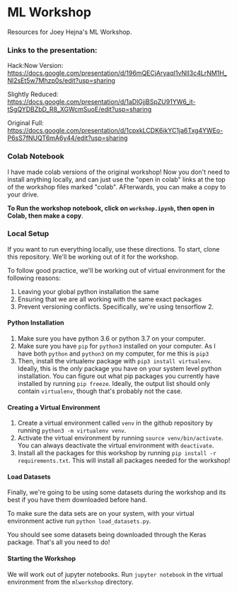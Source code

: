 # ML Workshop
Resources for Joey Hejna's ML Workshop.

### Links to the presentation:
Hack:Now Version: https://docs.google.com/presentation/d/196mQECjAryaqI1vNII3c4LrNM1H_Nl2sEt5w7Mhzp0s/edit?usp=sharing

Slightly Reduced: https://docs.google.com/presentation/d/1aDlGjjBSpZU91YW6_it-tSgQYDBZbD_R8_XGWcmSuoE/edit?usp=sharing

Original Full: https://docs.google.com/presentation/d/1cpxkLCDK6ikYC1ja6Txg4YWEo-P6sS7fNUQT6mA6y44/edit?usp=sharing

### Colab Notebook
I have made colab versions of the original workshop! Now you don't need to install anything locally, and can just use the "open in colab" links at the top of the workshop files marked "colab". AFterwards, you can make a copy to your drive.

**To Run the workshop notebook, click on `workshop.ipynb`, then open in Colab, then make a copy**.


### Local Setup

If you want to run everything locally, use these directions. To start, clone this repository. We'll be working out of it for the workshop.

To follow good practice, we'll be working out of virtual environment for the following reasons:
1. Leaving your global python installation the same
2. Ensuring that we are all working with the same exact packages
3. Prevent versioning conflicts. Specifically, we're using tensorflow 2.

#### Python Installation
1. Make sure you have python 3.6 or python 3.7 on your computer.
2. Make sure you have `pip` for `python3` installed on your computer. As I have both `python` and `python3` on my computer, for me this is `pip3`
3. Then, install the virtualenv package with `pip3 install virtualenv`. Ideally, this is the _only_ package you have on your system level python installation. You can figure out what pip packages you currently have installed by running `pip freeze`. Ideally, the output list should only contain `virtualenv`, though that's probably not the case.


#### Creating a Virtual Environment
1. Create a virtual environment called `venv` in the github repository by running `python3 -m virtualenv venv`. 
2. Activate the virtual environment by running `source venv/bin/activate`. You can always deactivate the virtual environment with `deactivate`.
3. Install all the packages for this workshop by running `pip install -r requirements.txt`. This will install all packages needed for the workshop!


#### Load Datasets
Finally, we're going to be using some datasets during the workshop and its best if you have them downloaded before hand.

To make sure the data sets are on your system, with your virtual environment active run `python load_datasets.py`.

You should see some datasets being downloaded through the Keras package. That's all you need to do!

#### Starting the Workshop
We will work out of jupyter notebooks. Run `jupyter notebook` in the virtual environment from the `mlworkshop` directory.
